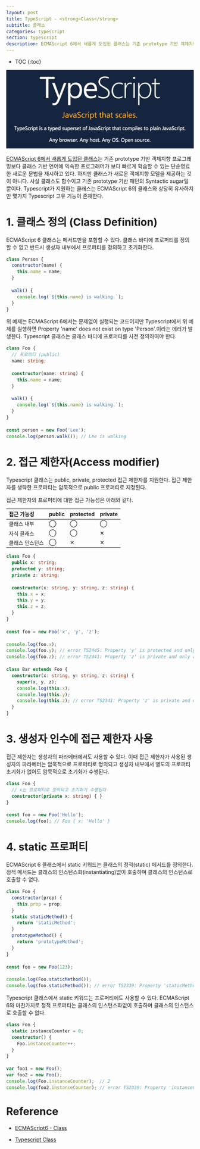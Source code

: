```yaml
---
layout: post
title: TypeScript - <strong>Class</strong>
subtitle: 클래스
categories: typescript
section: typescript
description: ECMAScript 6에서 새롭게 도입된 클래스는 기존 prototype 기반 객체지향 프로그래밍보다 클래스 기반 언어에 익숙한 프로그래머가 보다 빠르게 학습할 수 있는 단순명료한 새로운 문법을 제시하고 있다. 하지만 클래스가 새로운 객체지향 모델을 제공하는 것이 아니다. 사실 클래스도 함수이고 기존 prototype 기반 패턴의 Syntactic sugar일 뿐이다. Typescript가 지원하는 클래스는 ECMAScript 6의 클래스와 상당히 유사하지만 몇가지 Typescript 고유 기능이 존재한다.
---
```


* TOC
{:toc}

![typescript Logo](/img/typescript-logo.png)

[ECMAScript 6에서 새롭게 도입된 클래스](./es6-class)는 기존 prototype 기반 객체지향 프로그래밍보다 클래스 기반 언어에 익숙한 프로그래머가 보다 빠르게 학습할 수 있는 단순명료한 새로운 문법을 제시하고 있다. 하지만 클래스가 새로운 객체지향 모델을 제공하는 것이 아니다. 사실 클래스도 함수이고 기존 prototype 기반 패턴의 Syntactic sugar일 뿐이다. Typescript가 지원하는 클래스는 ECMAScript 6의 클래스와 상당히 유사하지만 몇가지 Typescript 고유 기능이 존재한다.

# 1. 클래스 정의 (Class Definition)

ECMAScript 6 클래스는 메서드만을 포함할 수 있다. 클래스 바디에 프로퍼티를 정의할 수 없고 반드시 생성자 내부에서 프로퍼티를 정의하고 초기화한다.

```javascript
class Person {
  constructor(name) {
    this.name = name;
  }

  walk() {
    console.log(`${this.name} is walking.`);
  }
}
```

위 예제는 ECMAScript 6에서는 문제없이 실행되는 코드이지만 Typescript에서 위 예제를 실행하면 Property 'name' does not exist on type 'Person'.이라는 에러가 발생한다. Typescript 클래스는 클래스 바디에 프로퍼티를 사전 정의하여야 한다.

```typescript
class Foo {
  // 프로퍼티 (public)
  name: string;
  
  constructor(name: string) {
    this.name = name;
  }

  walk() {
    console.log(`${this.name} is walking.`);
  }
}

const person = new Foo('Lee');
console.log(person.walk()); // Lee is walking
```

# 2. 접근 제한자(Access modifier)

Typescript 클래스는 public, private, protected 접근 제한자를 지원한다. 접근 제한자를 생략한 프로퍼티는 암묵적으로 public 프로퍼티로 지정된다. 

접근 제한자의 프로퍼티에 대한 접근 가능성은 아래와 같다. 

| 접근 가능성    | public  | protected | private
|:------------|---------|-----------|------------
| 클래스 내부    | ◯       | ◯         | ◯
| 자식 클래스    | ◯       | ◯         | ✕
| 클래스 인스턴스 | ◯       | ✕         | ✕


```typescript
class Foo {
  public x: string;
  protected y: string;
  private z: string;

  constructor(x: string, y: string, z: string) {
    this.x = x;
    this.y = y;
    this.z = z;
  }
}

const foo = new Foo('x', 'y', 'z');

console.log(foo.x);
console.log(foo.y); // error TS2445: Property 'y' is protected and only accessible within class 'Foo' and its subclasses.
console.log(foo.z); // error TS2341: Property 'z' is private and only accessible within class 'Foo'.

class Bar extends Foo {
  constructor(x: string, y: string, z: string) {
    super(x, y, z);
    console.log(this.x);
    console.log(this.y);
    console.log(this.z); // error TS2341: Property 'z' is private and only accessible within class 'Foo'.
  }  
}
```

# 3. 생성자 인수에 접근 제한자 사용

접근 제한자는 생성자의 파라메터에서도 사용할 수 있다. 이때 접근 제한자가 사용된 생성자의 파라메터는 암묵적으로 프로퍼티로 정의되고 생성자 내부에서 별도의 프로퍼티 초기화가 없어도 암묵적으로 초기화가 수행된다.

```typescript
class Foo {
  // x는 프로퍼티로 정의되고 초기화가 수행된다
  constructor(private x: string) { }
}

const foo = new Foo('Hello');
console.log(foo); // Foo { x: 'Hello' }
```

# 4. static 프로퍼티

ECMAScript 6 클래스에서 static 키워드는 클래스의 정적(static) 메서드를 정의한다. 정적 메서드는 클래스의 인스턴스화(instantiating)없이 호출하며 클래스의 인스턴스로 호출할 수 없다.

```javascript
class Foo {
  constructor(prop) {
    this.prop = prop;      
  }
  static staticMethod() {
    return 'staticMethod';
  }
  prototypeMethod() {
    return 'prototypeMethod';
  }
}

const foo = new Foo(123);

console.log(Foo.staticMethod());
console.log(foo.staticMethod()); // error TS2339: Property 'staticMethod' does not exist on type 'Foo'.
```

Typescript 클래스에서 static 키워드는 프로퍼티에도 사용할 수 있다. ECMAScript 6와 마찬가지로 정적 프로퍼티는 클래스의 인스턴스화없이 호출하며 클래스의 인스턴스로 호출할 수 없다.

```typescript
class Foo {
  static instanceCounter = 0;
  constructor() {
    Foo.instanceCounter++;
  }
}

var foo1 = new Foo();
var foo2 = new Foo();
console.log(Foo.instanceCounter);  // 2
console.log(foo2.instanceCounter); // error TS2339: Property 'instanceCounter' does not exist on type 'Foo'.
```

# Reference

* [ECMAScript6 - Class](http://poiemaweb.com/es6-class)

* [Typescript Class](https://www.typescriptlang.org/docs/handbook/classes.html)
